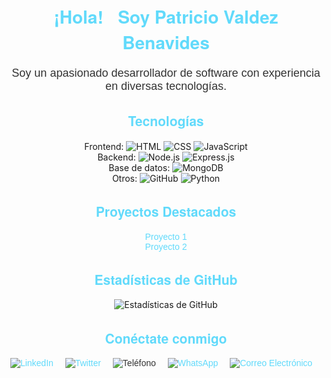 <!-- Header -->
<h1 align="center" style="color: #61dafb; font-family: 'Helvetica Neue', sans-serif;">¡Hola! 👋 Soy Patricio Valdez Benavides</h1>

<!-- Sobre mí -->
<p align="center" style="color: #333; font-size: 18px; font-family: 'Arial', sans-serif;">Soy un apasionado desarrollador de software con experiencia en diversas tecnologías.</p>

<!-- Tecnologías -->
<h2 align="center" style="color: #61dafb; font-family: 'Helvetica Neue', sans-serif;">Tecnologías</h2>
<p align="center">
  Frontend: 
  <img src="https://img.shields.io/badge/-HTML-E34F26?style=for-the-badge&logo=html5&logoColor=white" alt="HTML">
  <img src="https://img.shields.io/badge/-CSS-1572B6?style=for-the-badge&logo=css3&logoColor=white" alt="CSS">
  <img src="https://img.shields.io/badge/-JavaScript-F7DF1E?style=for-the-badge&logo=javascript&logoColor=black" alt="JavaScript">
  <br>
  Backend: 
  <img src="https://img.shields.io/badge/-Node.js-339933?style=for-the-badge&logo=node.js&logoColor=white" alt="Node.js">
  <img src="https://img.shields.io/badge/-Express.js-000000?style=for-the-badge&logo=express&logoColor=white" alt="Express.js">
  <br>
  Base de datos: 
  <img src="https://img.shields.io/badge/-MongoDB-47A248?style=for-the-badge&logo=mongodb&logoColor=white" alt="MongoDB">
  <br>
  Otros: 
  <img src="https://img.shields.io/badge/-GitHub-181717?style=for-the-badge&logo=github&logoColor=white" alt="GitHub">
  <img src="https://img.shields.io/badge/-Python-3776AB?style=for-the-badge&logo=python&logoColor=white" alt="Python">
</p>

<!-- Proyectos Destacados -->
<h2 align="center" style="color: #61dafb; font-family: 'Helvetica Neue', sans-serif;">Proyectos Destacados</h2>
<p align="center" style="color: #333; font-family: 'Arial', sans-serif;">
  <a href="enlace_al_proyecto_1" style="color: #61dafb; text-decoration: none;">Proyecto 1</a>
  <br>
  <a href="enlace_al_proyecto_2" style="color: #61dafb; text-decoration: none;">Proyecto 2</a>
</p>

<!-- Estadísticas de GitHub -->
<h2 align="center" style="color: #61dafb; font-family: 'Helvetica Neue', sans-serif;">Estadísticas de GitHub</h2>
<p align="center">
  <img src="https://github-readme-stats.vercel.app/api?username=Patriciobe&show_icons=true&count_private=true&hide=contribs&theme=radical" alt="Estadísticas de GitHub">
</p>

<!-- Conéctate conmigo -->
<!-- Conéctate conmigo -->
<h2 align="center" style="color: #61dafb; font-family: 'Helvetica Neue', sans-serif;">Conéctate conmigo</h2>
<div align="center" style="color: #333; font-family: 'Arial', sans-serif;">
  <!-- LinkedIn -->
  <div style="display: inline-block; margin-right: 15px;">
    <a href="enlace_a_tu_perfil_de_linkedin" style="color: #61dafb; text-decoration: none;">
      <img src="https://img.shields.io/badge/-LinkedIn-0077B5?style=for-the-badge&logo=linkedin&logoColor=white" alt="LinkedIn">
    </a>
  </div>
  
  <!-- Twitter -->
  <div style="display: inline-block; margin-right: 15px;">
    <a href="enlace_a_tu_perfil_de_twitter" style="color: #61dafb; text-decoration: none;">
      <img src="https://img.shields.io/badge/-Twitter-1DA1F2?style=for-the-badge&logo=twitter&logoColor=white" alt="Twitter">
    </a>
  </div>
  
  <!-- Teléfono -->
  <div style="display: inline-block; margin-right: 15px;">
    <img src="https://img.shields.io/badge/-Teléfono-4CAF50?style=for-the-badge&logoColor=white" alt="Teléfono"> 
  </div>

  <!-- WhatsApp -->
  <div style="display: inline-block; margin-right: 15px;">
    <a href="enlace_whatsapp" style="color: #61dafb; text-decoration: none;">
      <img src="https://img.shields.io/badge/-WhatsApp-25D366?style=for-the-badge&logo=whatsapp&logoColor=white" alt="WhatsApp">
    </a>
  </div>

  <!-- Correo electrónico -->
  <div style="display: inline-block; margin-right: 15px;">
    <a href="mailto:correo@ejemplo.com" style="color: #61dafb; text-decoration: none;">
      <img src="https://img.shields.io/badge/-Correo%20Electrónico-D14836?style=for-the-badge&logoColor=white" alt="Correo Electrónico">
    </a>
  </div>
</div>
